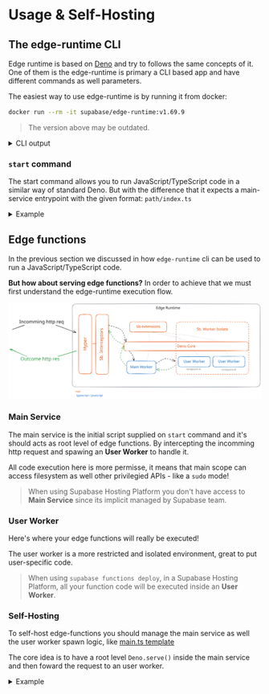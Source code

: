 # Usage & Self-Hosting

## The edge-runtime CLI

Edge runtime is based on [Deno](https://deno.land) and try to follows the same
concepts of it. One of them is the edge-runtime is primary a CLI based app and
have different commands as well parameters.

The easiest way to use edge-runtime is by running it from docker:

```bash
docker run --rm -it supabase/edge-runtime:v1.69.9
```

> The version above may be outdated.

<details>
  <summary>CLI output</summary>

```
A server based on Deno runtime, capable of running JavaScript, TypeScript, and WASM services

Usage: edge-runtime [OPTIONS] [COMMAND]

Commands:
start     Start the server
bundle    Creates an 'eszip' file that can be executed by the EdgeRuntime. Such file contains all the modules in contained in a single binary.
unbundle  Unbundles an .eszip file into the specified directory
help      Print this message or the help of the given subcommand(s)

Options:
-v, --verbose     Use verbose output
-q, --quiet       Do not print any log messages
    --log-source  Include source file and line in log messages
-h, --help        Print help
-V, --version     Print version
```

</details>

### `start` command

The start command allows you to run JavaScript/TypeScript code in a similar way of standard Deno.
But with the difference that it expects a main-service entrypoint with the given format: `path/index.ts`

<details>
  <summary>Example</summary>

```ts
// main.ts

console.log('Hello from Edge Runtime!!');
```

Running it from docker by using `--main-service` parameter:

```bash
docker run --rm -it -v $(pwd)/main.ts:/home/deno/main/index.ts supabase/edge-runtime:v1.69.9 start --main-service /home/deno/main
```

In the command above we did first map our local `main.ts` script to an `index.ts` file located at `/home/deno/main` in the docker volume.
So that we only need to supply this path as "main-service" entrypoint.

Edge runtime will then run the script and print the following output:

```
Hello from Edge Runtime!!
main worker has been destroyed
```

Notice that a *"main worker has been destroyed"* was printed out.
It means that our main service worker has nothing more to execute so the process will be finished.

</details>

## Edge functions

In the previous section we discussed in how `edge-runtime` cli can be used to run a JavaScript/TypeScript code.

**But how about serving edge functions?** In order to achieve that we must first understand the edge-runtime execution flow.

<p align="center">
  <picture>
    <source media="(prefers-color-scheme: dark)" srcset="/assets/edge-runtime-diagram-dark.svg">
    <source media="(prefers-color-scheme: light)" srcset="/assets/edge-runtime-diagram.svg">
    <img alt="Sequence diagram of Edge Runtime request flow" src="/assets/edge-runtime-diagram.svg" style="max-width: 100%;">
  </picture>
</p>

### Main Service

The main service is the initial script supplied on `start` command and it's should acts as root level of edge functions. By intercepting the incomming http request and spawing an **User Worker** to handle it.

All code execution here is more permisse, it means that main scope can access filesystem as well other privilegied APIs - like a `sudo` mode!

> When using Supabase Hosting Platform you don't have access to **Main Service** since its implicit managed by Supabase team.

### User Worker

Here's where your edge functions will really be executed!

The user worker is a more restricted and isolated environment, great to put user-specific code.

> When using `supabase functions deploy`, in a Supabase Hosting Platform, all your function code will be executed inside an **User Worker**.

### Self-Hosting

To self-host edge-functions you should manage the main service as well the user worker spawn logic, like [main.ts template](https://github.com/supabase/supabase/blob/d91ea9d4e24c211f666e6e0ff01d290a9f3831cb/docker/volumes/functions/main/index.ts)

The core idea is to have a root level `Deno.serve()` inside the main service and then foward the request to an user worker.

<details>
  <summary>Example</summary>

Creating a edge function to say hello!

```ts
// functions/hello-world/index.ts

Deno.serve(async (req: Request) => {
  const { name } = await req.json();

  const message = `Hello ${name} from foo!`;

  return Response.json({ message });
});
```

Handling http requests at main service level and passing it to a user worker:

```ts
// main/index.ts

import { exists } from 'jsr:@std/fs/exists';

Deno.serve(async (req: Request) => {
  console.log('new request', req.url); // http:localhost:9000/hello-world

  const edgeFunctionName = new URL(req.url).pathname; // "hello-world"

  // path relative to docker volume
  const edgeFunctionFilepath = `/home/deno/functions/${edgeFunctionName}`;

  // ensuring file exists
  if (!await exists(edgeFunctionFilepath)) {
    return new Response(null, { status: 404 });
  }

  try {
    // spawning a user worker
    const worker = await EdgeRuntime.userWorkers.create({
      servicePath: edgeFunctionFilepath,
      memoryLimitMb: 150,
      workerTimeoutMs: 1 * 60 * 1000,
    });

    // fowarding the request to user worker
    return await worker.fetch(req);
  } catch (error) {
    return Response.json({ error }, { status: 500 });
  }
});
```

Executing with docker

```bash
docker run --rm -it -p 9000:9000 -v $(pwd):/home/deno supabase/edge-runtime:v1.69.9 start --main-service /home/deno/main
```

Calling the edge function

```bash
$ curl localhost:9000/hello-world --data '{"name": "Kalleby Santos"}'

{"message":"Hello Kalleby Santos from foo!"}
```

</details>
